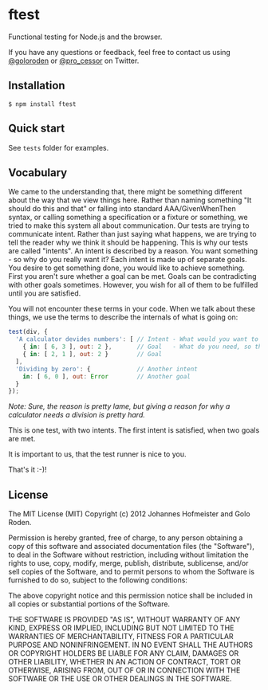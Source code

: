 # ftest

Functional testing for Node.js and the browser.

If you have any questions or feedback, feel free to contact us using [@goloroden](https://twitter.com/goloroden) or [@pro_cessor](https://twitter.com/pro_cessor) on Twitter.

## Installation

    $ npm install ftest

## Quick start

See `tests` folder for examples.

## Vocabulary

We came to the understanding that, there might be something different about the way that we view things here.
Rather than naming something "It should do this and that" or falling into standard AAA/GivenWhenThen syntax, or calling something a specification or a fixture or something, we tried to make this system all about communication. Our tests are trying to communicate intent. Rather than just saying what happens, we are trying to tell the reader why we think it should be happening. This is why our tests are called "intents". An intent is described by a reason. You want something - so why do you really want it? Each intent is made up of separate goals. You desire to get something done, you would like to achieve something. First you aren't sure whether a goal can be met. Goals can be contradicting with other goals sometimes. However, you wish for all of them to be fulfilled until you are satisfied.
 
You will not encounter these terms in your code. When we talk about these things, we use the terms to describe the internals of what is going on:

```javascript
test(div, {                   
  'A calculator devides numbers': [ // Intent - What would you want to work? Why?
    { in: [ 6, 3 ], out: 2 },       // Goal   - What do you need, so that you are happy?
    { in: [ 2, 1 ], out: 2 }        // Goal
  ],
  'Dividing by zero': {             // Another intent
    in: [ 6, 0 ], out: Error        // Another goal
  } 
});
```
*Note: Sure, the reason is pretty lame, but giving a reason for why a calculator needs a division is pretty hard.*

This is one test, with two intents. The first intent is satisfied, when two goals are met. 

It is important to us, that the test runner is nice to you. 

That's it :-)!

## License

The MIT License (MIT)
Copyright (c) 2012 Johannes Hofmeister and Golo Roden.
 
Permission is hereby granted, free of charge, to any person obtaining a copy of this software and associated documentation files (the "Software"), to deal in the Software without restriction, including without limitation the rights to use, copy, modify, merge, publish, distribute, sublicense, and/or sell copies of the Software, and to permit persons to whom the Software is furnished to do so, subject to the following conditions:
 
The above copyright notice and this permission notice shall be included in all copies or substantial portions of the Software.
 
THE SOFTWARE IS PROVIDED "AS IS", WITHOUT WARRANTY OF ANY KIND, EXPRESS OR IMPLIED, INCLUDING BUT NOT LIMITED TO THE WARRANTIES OF MERCHANTABILITY, FITNESS FOR A PARTICULAR PURPOSE AND NONINFRINGEMENT. IN NO EVENT SHALL THE AUTHORS OR COPYRIGHT HOLDERS BE LIABLE FOR ANY CLAIM, DAMAGES OR OTHER LIABILITY, WHETHER IN AN ACTION OF CONTRACT, TORT OR OTHERWISE, ARISING FROM, OUT OF OR IN CONNECTION WITH THE SOFTWARE OR THE USE OR OTHER DEALINGS IN THE SOFTWARE.